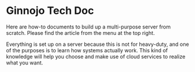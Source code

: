 # Ginnojo Tech Doc

Here are how-to documents to build up a multi-purpose server from scratch. Please find the article from the menu at the top right.

Everything is set up on a server because this is not for heavy-duty, and one of the purposes is to learn how systems actually work.
This kind of knowledge will help you choose and make use of cloud services to realize what you want.
